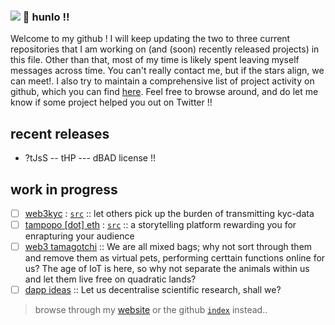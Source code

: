 ### ![](https://visitor-badge.glitch.me/badge?page_id=thisispalash.thisispalash) 👋 hunlo !!

Welcome to my github ! I will keep updating the two to three current repositories that I am working on (and (soon) recently released projects) in this file. Other than that, most of my time is likely spent leaving myself messages across time. You can't really contact me, but if the stars align, we can meet!. I also try to maintain a comprehensive list of project activity on github, which you can find [here](https://github.com/thisispalash/index). Feel free to browse around, and do let me know if some project helped you out on Twitter !!

## recent releases

- ?tJsS -- tHP --- dBAD license !!

## work in progress

- [ ] [web3kyc](https://thisispalash.com/web3kyc/) : 
  [`src`](https://github.com/thisispalash/web3kyc) :: 
  let others pick up the burden of transmitting kyc-data
- [ ] [tampopo [dot] eth](https://thisispalash.com/tampopo/) : 
  [`src`](https://github.com/thisispalash/tampopo) :: 
  a storytelling platform rewarding you for enrapturing your audience
- [ ] [web3 tamagotchi]() ::
  We are all mixed bags; why not sort through them and remove them as virtual pets, performing certtain functions online for us? The age of IoT is here, so why not separate the animals within us and let them live free on quadratic lands?
- [ ] [dapp ideas]() ::
  Let us decentralise scientific research, shall we?
  
> browse through my [website](https://thisispalash.com/) or the github [`index`](https://github.com/thisispalash/index) instead..

